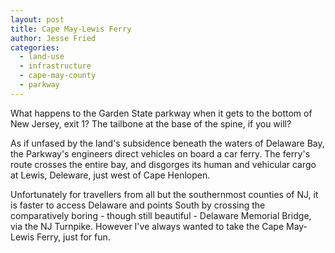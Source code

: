 ```yaml
---
layout: post
title: Cape May-Lewis Ferry
author: Jesse Fried
categories:
  - land-use
  - infrastructure
  - cape-may-county
  - parkway
---
```


What happens to the Garden State parkway when it gets to the bottom of New Jersey, exit 1? The tailbone at the base of the spine, if you will?

As if unfased by the land's subsidence beneath the waters of Delaware Bay, the Parkway's engineers direct vehicles on board a car ferry. The ferry's route crosses the entire bay, and disgorges its human and vehicular cargo at Lewis, Deleware, just west of Cape Henlopen.

Unfortunately for travellers from all but the southernmost counties of NJ, it is faster to access Delaware and points South by crossing the comparatively boring - though still beautiful - Delaware Memorial Bridge, via the NJ Turnpike. However I've always wanted to take the Cape May-Lewis Ferry, just for fun. 